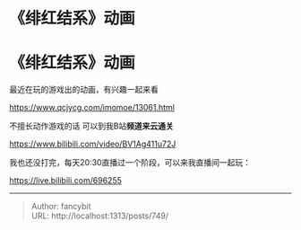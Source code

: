 # 《绯红结系》动画

<div class="header"><h1 class="single-title animate__animated animate__pulse animate__faster">《绯红结系》动画</h1></div>

<div class="content" id="content"><!-- raw HTML omitted --><p>最近在玩的游戏出的动画，有兴趣一起来看</p><p><!-- raw HTML omitted --><a href="https://www.qcjycg.com/imomoe/13061.html" target="_blank" rel="external nofollow noopener noreferrer">https://www.qcjycg.com/imomoe/13061.html</a><!-- raw HTML omitted --></p><p>不擅长动作游戏的话 可以到我B站<strong>频道来云通关</strong></p><p><!-- raw HTML omitted --><a href="https://www.bilibili.com/video/BV1Ag411u72J" target="_blank" rel="external nofollow noopener noreferrer">https://www.bilibili.com/video/BV1Ag411u72J</a><!-- raw HTML omitted --></p><p>我也还没打完，每天20:30直播过一个阶段，可以来我直播间一起玩：</p><p><!-- raw HTML omitted --><a href="https://live.bilibili.com/696255" target="_blank" rel="external nofollow noopener noreferrer">https://live.bilibili.com/696255</a><!-- raw HTML omitted --></p></div>



---

> Author: fancybit  
> URL: http://localhost:1313/posts/749/  

